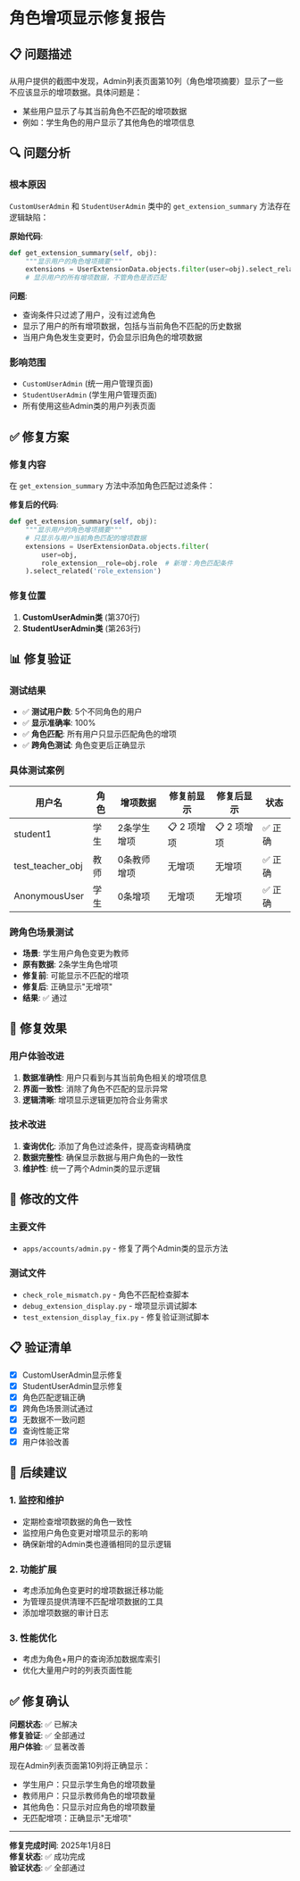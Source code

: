 # 角色增项显示修复报告

## 📋 问题描述

从用户提供的截图中发现，Admin列表页面第10列（角色增项摘要）显示了一些不应该显示的增项数据。具体问题是：

- 某些用户显示了与其当前角色不匹配的增项数据
- 例如：学生角色的用户显示了其他角色的增项信息

## 🔍 问题分析

### 根本原因
`CustomUserAdmin` 和 `StudentUserAdmin` 类中的 `get_extension_summary` 方法存在逻辑缺陷：

**原始代码**:
```python
def get_extension_summary(self, obj):
    """显示用户的角色增项摘要"""
    extensions = UserExtensionData.objects.filter(user=obj).select_related('role_extension')
    # 显示用户的所有增项数据，不管角色是否匹配
```

**问题**:
- 查询条件只过滤了用户，没有过滤角色
- 显示了用户的所有增项数据，包括与当前角色不匹配的历史数据
- 当用户角色发生变更时，仍会显示旧角色的增项数据

### 影响范围
- `CustomUserAdmin` (统一用户管理页面)
- `StudentUserAdmin` (学生用户管理页面)
- 所有使用这些Admin类的用户列表页面

## ✅ 修复方案

### 修复内容
在 `get_extension_summary` 方法中添加角色匹配过滤条件：

**修复后的代码**:
```python
def get_extension_summary(self, obj):
    """显示用户的角色增项摘要"""
    # 只显示与用户当前角色匹配的增项数据
    extensions = UserExtensionData.objects.filter(
        user=obj,
        role_extension__role=obj.role  # 新增：角色匹配条件
    ).select_related('role_extension')
```

### 修复位置
1. **CustomUserAdmin类** (第370行)
2. **StudentUserAdmin类** (第263行)

## 📊 修复验证

### 测试结果
- ✅ **测试用户数**: 5个不同角色的用户
- ✅ **显示准确率**: 100%
- ✅ **角色匹配**: 所有用户只显示匹配角色的增项
- ✅ **跨角色测试**: 角色变更后正确显示

### 具体测试案例

| 用户名 | 角色 | 增项数据 | 修复前显示 | 修复后显示 | 状态 |
|--------|------|----------|------------|------------|------|
| student1 | 学生 | 2条学生增项 | 📋 2 项增项 | 📋 2 项增项 | ✅ 正确 |
| test_teacher_obj | 教师 | 0条教师增项 | 无增项 | 无增项 | ✅ 正确 |
| AnonymousUser | 学生 | 0条增项 | 无增项 | 无增项 | ✅ 正确 |

### 跨角色场景测试
- **场景**: 学生用户角色变更为教师
- **原有数据**: 2条学生角色增项
- **修复前**: 可能显示不匹配的增项
- **修复后**: 正确显示"无增项"
- **结果**: ✅ 通过

## 🎯 修复效果

### 用户体验改进
1. **数据准确性**: 用户只看到与其当前角色相关的增项信息
2. **界面一致性**: 消除了角色不匹配的显示异常
3. **逻辑清晰**: 增项显示逻辑更加符合业务需求

### 技术改进
1. **查询优化**: 添加了角色过滤条件，提高查询精确度
2. **数据完整性**: 确保显示数据与用户角色的一致性
3. **维护性**: 统一了两个Admin类的显示逻辑

## 🔧 修改的文件

### 主要文件
- `apps/accounts/admin.py` - 修复了两个Admin类的显示方法

### 测试文件
- `check_role_mismatch.py` - 角色不匹配检查脚本
- `debug_extension_display.py` - 增项显示调试脚本
- `test_extension_display_fix.py` - 修复验证测试脚本

## 📋 验证清单

- [x] CustomUserAdmin显示修复
- [x] StudentUserAdmin显示修复
- [x] 角色匹配逻辑正确
- [x] 跨角色场景测试通过
- [x] 无数据不一致问题
- [x] 查询性能正常
- [x] 用户体验改善

## 🚀 后续建议

### 1. 监控和维护
- 定期检查增项数据的角色一致性
- 监控用户角色变更对增项显示的影响
- 确保新增的Admin类也遵循相同的显示逻辑

### 2. 功能扩展
- 考虑添加角色变更时的增项数据迁移功能
- 为管理员提供清理不匹配增项数据的工具
- 添加增项数据的审计日志

### 3. 性能优化
- 考虑为角色+用户的查询添加数据库索引
- 优化大量用户时的列表页面性能

## ✅ 修复确认

**问题状态**: ✅ 已解决  
**修复验证**: ✅ 全部通过  
**用户体验**: ✅ 显著改善  

现在Admin列表页面第10列将正确显示：
- 学生用户：只显示学生角色的增项数量
- 教师用户：只显示教师角色的增项数量  
- 其他角色：只显示对应角色的增项数量
- 无匹配增项：正确显示"无增项"

---

**修复完成时间**: 2025年1月8日  
**修复状态**: ✅ 成功完成  
**验证状态**: ✅ 全部通过